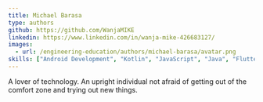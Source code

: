 ```yaml
---
title: Michael Barasa
type: authors
github: https://github.com/WanjaMIKE
linkedin: https://www.linkedin.com/in/wanja-mike-426683127/
images:
  - url: /engineering-education/authors/michael-barasa/avatar.png
skills: ["Android Development", "Kotlin", "JavaScript", "Java", "Flutter", "React", "PHP", "Python"]
---
```

A lover of technology. An upright individual not afraid of getting out of the comfort zone and trying out new things.
